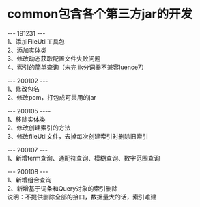 # common包含各个第三方jar的开发
--- 191231 ---  
1、添加FileUtil工具包  
2、添加实体类  
3、修改动态获取配置文件失败问题  
4、索引的简单查询（未完 ik分词器不兼容luence7）


--- 200102 ---  
1、修改包名  
2、修改pom，打包成可共用的jar

--- 200105 ----  
1、移除实体类  
2、修改创建索引的方法  
3、修改fileUtil文件，去掉每次创建索引时删除旧索引 

--- 200107 ---  
1、新增term查询、通配符查询、模糊查询、数字范围查询

--- 200108 ---  
1、新增组合查询  
2、新增基于词条和Query对象的索引删除  
说明：不提供删除全部的接口，数据量大的话，索引难建   